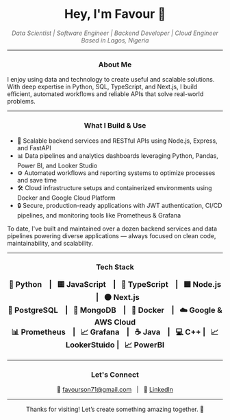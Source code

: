 <h1 align="center">
  Hey, I'm Favour 👋
</h1>

<p align="center" style="font-style: italic; color: #666;">
  Data Scientist | Software Engineer | Backend Developer | Cloud Engineer <br/>
  Based in Lagos, Nigeria
</p>

---

<h3 style="text-align: center; font-weight: bold;"> About Me </h3> <p> I enjoy using data and technology to create useful and scalable solutions. With deep expertise in Python, SQL, TypeScript, and Next.js, I build efficient, automated workflows and reliable APIs that solve real-world problems. </p>

---

<h3 align="center" style="font-weight: bold;">
  What I Build & Use
</h3>

<ul>
  <li>🚀 Scalable backend services and RESTful APIs using Node.js, Express, and FastAPI</li>
  <li>📊 Data pipelines and analytics dashboards leveraging Python, Pandas, Power BI, and Looker Studio</li>
  <li>⚙️ Automated workflows and reporting systems to optimize processes and save time</li>
  <li>🛠 Cloud infrastructure setups and containerized environments using Docker and Google Cloud Platform</li>
  <li>🔒 Secure, production-ready applications with JWT authentication, CI/CD pipelines, and monitoring tools like Prometheus & Grafana</li>
</ul>

<p>
  To date, I've built and maintained over a dozen backend services and data pipelines powering diverse applications — always focused on clean code, maintainability, and scalability.
</p>

---

<h3 align="center" style="font-weight: bold;">
  Tech Stack
</h3>

<p align="center" style="font-weight: bold; font-size: 1.1rem;">
  🐍 Python &nbsp;&nbsp; | &nbsp;&nbsp;🟨 JavaScript &nbsp;&nbsp; | &nbsp;&nbsp;🔷 TypeScript &nbsp;&nbsp; | &nbsp;&nbsp;🟩 Node.js &nbsp;&nbsp; | &nbsp;&nbsp;⚫ Next.js <br/>
  🐘 PostgreSQL &nbsp;&nbsp; | &nbsp;&nbsp;🍃 MongoDB &nbsp;&nbsp; | &nbsp;&nbsp;🐳 Docker &nbsp;&nbsp; | &nbsp;&nbsp;☁️ Google & AWS Cloud <br/>
  📊 Prometheus &nbsp;&nbsp; | &nbsp;&nbsp;📈 Grafana &nbsp;&nbsp; | &nbsp;&nbsp;☕ Java &nbsp;&nbsp; | &nbsp;&nbsp;💻 C++ | &nbsp;&nbsp;📈 LookerStuido | &nbsp;&nbsp;📈 PowerBI
</p>

---

<h3 align="center" style="font-weight: bold;">
  Let's Connect
</h3>

<p align="center">
  📧 <a href="mailto:favourson71@gmail.com">favourson71@gmail.com</a> &nbsp;&nbsp;|&nbsp;&nbsp;
  🔗 <a href="https://linkedin.com/in/favour-dumkwu" target="_blank" rel="noopener noreferrer">LinkedIn</a>
</p>

---

<p align="center">
  Thanks for visiting! Let’s create something amazing together. 🚀
</p>
